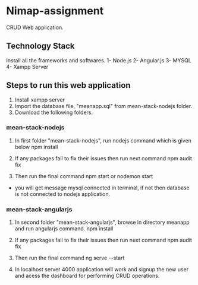 # Nimap-assignment

CRUD Web application.

## Technology Stack 
Install all the frameworks and softwares.
1- Node.js
2- Angular.js
3- MYSQL
4- Xampp Server

## Steps to run this web application

1. Install xampp server
2. Import the database file, "meanapp.sql" from mean-stack-nodejs folder.
3. Download the following folders. 


### mean-stack-nodejs
1. In first folder "mean-stack-nodejs", run nodejs command which is given below
                      npm install

2. If any packages fail to fix their issues then run next command
                      npm audit fix
                      
3.  Then run the final command 
            npm start or nodemon start      
- you will get message mysql connected in terminal, if not then database is not connected to nodejs application.
              
### mean-stack-angularjs

1. In second folder "mean-stack-angularjs", browse in directory meanapp and run angularjs command.
                          npm install
                          
2. If any packages fail to fix their issues then run next command
                      npm audit fix

3. Then run the final command
             ng serve --start  
             
4. In localhost server 4000 application will work and signup the new user and acess the dashboard for performing CRUD operations.
